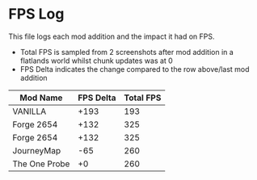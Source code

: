 # FPS Log

This file logs each mod addition and the impact it had on FPS.

- Total FPS is sampled from 2 screenshots after mod addition in a flatlands
 world whilst chunk updates was at 0
- FPS Delta indicates the change compared to the row above/last mod addition

| Mod Name       | FPS Delta | Total FPS |
| -------------- | --------- | --------- |
| VANILLA        | +193      | 193       |
| Forge 2654     | +132      | 325       |
| Forge 2654     | +132      | 325       |
| JourneyMap     | -65       | 260       |
| The One Probe  | +0        | 260       |
